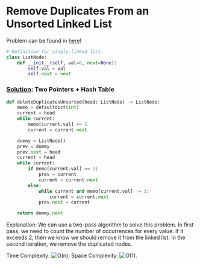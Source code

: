 # Remove Duplicates From an Unsorted Linked List

Problem can be found in [here](https://leetcode.com/problems/remove-duplicates-from-an-unsorted-linked-list/)!

```python
# Definition for singly-linked list.
class ListNode:
    def __init__(self, val=0, next=None):
        self.val = val
        self.next = next
```

### [Solution](/Linked%20List/1836-RemoveDuplicatesFromanUnsortedLinkedList/solution.py): Two Pointers + Hash Table

```python
def deleteDuplicatesUnsorted(head: ListNode) -> ListNode:
    memo = defaultdict(int)
    current = head
    while current:
        memo[current.val] += 1
        current = current.next

    dummy = ListNode()
    prev = dummy
    prev.next = head
    current = head
    while current:
        if memo[current.val] == 1:
            prev = current
            current = current.next
        else:
            while current and memo[current.val] != 1:
                current = current.next
            prev.next = current

    return dummy.next
```

Explanation: We can use a two-pass algorithm to solve this problem. In first pass, we need to count the number of occurrences for every value. If it exceeds 2, then we know we should remove it from the linked list. In the second iteration, we remove the duplicated nodes.

Time Complexity: ![O(n)](<https://latex.codecogs.com/svg.image?\inline&space;O(n)>), Space Complexity: ![O(1)](<https://latex.codecogs.com/svg.image?\inline&space;O(1)>).
